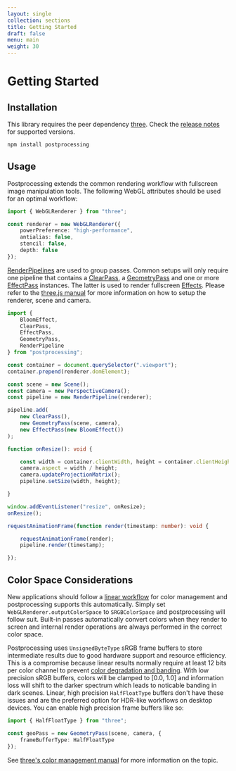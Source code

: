 ```yaml
---
layout: single
collection: sections
title: Getting Started
draft: false
menu: main
weight: 30
---
```


# Getting Started

## Installation

This library requires the peer dependency [three](https://github.com/mrdoob/three.js/). Check the [release notes](https://github.com/vanruesc/postprocessing/releases) for supported versions.

```sh
npm install postprocessing
```

## Usage

Postprocessing extends the common rendering workflow with fullscreen image manipulation tools. The following WebGL attributes should be used for an optimal workflow:

```ts
import { WebGLRenderer } from "three";

const renderer = new WebGLRenderer({
	powerPreference: "high-performance",
	antialias: false,
	stencil: false,
	depth: false
});

```

[RenderPipelines]() are used to group passes. Common setups will only require one pipeline that contains a [ClearPass](), a [GeometryPass]() and one or more [EffectPass]() instances. The latter is used to render fullscreen [Effects](). Please refer to the [three.js manual](https://threejs.org/docs/#manual/en/introduction/Creating-a-scene) for more information on how to setup the renderer, scene and camera.

```ts
import {
	BloomEffect,
	ClearPass,
	EffectPass,
	GeometryPass,
	RenderPipeline
} from "postprocessing";

const container = document.querySelector(".viewport");
container.prepend(renderer.domElement);

const scene = new Scene();
const camera = new PerspectiveCamera();
const pipeline = new RenderPipeline(renderer);

pipeline.add(
	new ClearPass(),
	new GeometryPass(scene, camera),
	new EffectPass(new BloomEffect())
);

function onResize(): void {

	const width = container.clientWidth, height = container.clientHeight;
	camera.aspect = width / height;
	camera.updateProjectionMatrix();
	pipeline.setSize(width, height);

}

window.addEventListener("resize", onResize);
onResize();

requestAnimationFrame(function render(timestamp: number): void {

	requestAnimationFrame(render);
	pipeline.render(timestamp);

});
```

## Color Space Considerations

New applications should follow a [linear workflow](https://docs.unity3d.com/Manual/LinearRendering-LinearOrGammaWorkflow.html) for color management and postprocessing supports this automatically. Simply set `WebGLRenderer.outputColorSpace` to `SRGBColorSpace` and postprocessing will follow suit. Built-in passes automatically convert colors when they render to screen and internal render operations are always performed in the correct color space.

Postprocessing uses `UnsignedByteType` sRGB frame buffers to store intermediate results due to good hardware support and resource efficiency. This is a compromise because linear results normally require at least 12 bits per color channel to prevent [color degradation and banding](https://blog.demofox.org/2018/03/10/dont-convert-srgb-u8-to-linear-u8/). With low precision sRGB buffers, colors will be clamped to [0.0, 1.0] and information loss will shift to the darker spectrum which leads to noticable banding in dark scenes. Linear, high precision `HalfFloatType` buffers don't have these issues and are the preferred option for HDR-like workflows on desktop devices. You can enable high precision frame buffers like so:

```ts
import { HalfFloatType } from "three";

const geoPass = new GeometryPass(scene, camera, {
	frameBufferType: HalfFloatType
});
```

See [three's color management manual](https://threejs.org/docs/#manual/en/introduction/Color-management) for more information on the topic.

